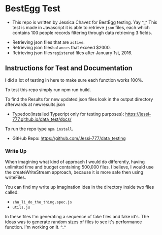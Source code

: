# BestEgg Test

* This repo is written by Jessica Chavez for BestEgg testing. Yay ^_^ 
This test is made in Javascript it is able to retrieve `json` files, each which contains 100 people records filtering through data retrieving 3 fields. 
- Retrieving json files that are `active`. 
- Retrieving json files`balances` that exceed $2000. 
- Retrieving json files`registered` files after January 1st, 2016.




## Instructions for Test and Documentation
I did a lot of testing in here to make sure each function works 100%.

To test this repo simply run npm run build. 

To find the Results for new updated json files look in the output directory afterwards at newresults.json

* Typedoc(installed Typscript only for testing purposes): https://jessi-777.github.io/data_test/docs/

To run the repo type `npm install`. 

* GitHub Repo: https://github.com/Jessi-777/data_testing



### Write Up
When imagining what kind of approach I would do differently, having unlimited time and budget containing 500,000 files. I believe, I would use the createWriteStream approach, because it is more safe then using writeFiles.   

You can find my write up imagination idea in the directory inside two files called:

- `zhu_li_do_the_thing.spec.js` 
- `utils.js` 

In these files I'm generating a sequence of fake files and fake id's. The ideas was to generate random sizes of files to see it's performance function. I'm working on it. ^_^



 